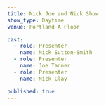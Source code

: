 ```yaml
---
title: Nick Joe and Nick Show
show_type: Daytime
venue: Portland A Floor

cast:
  - role: Presenter
    name: Nick Sutton-Smith
  - role: Presenter
    name: Joe Tanner
  - role: Presenter
    name: Nick Clay

published: true
---
```

